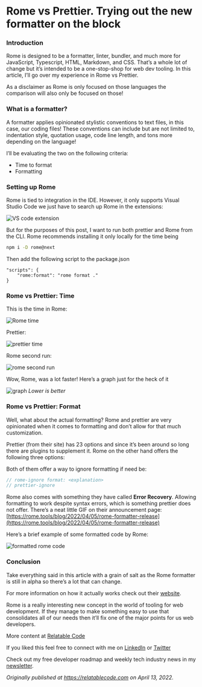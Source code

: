 # Rome vs Prettier. Trying out the new formatter on the block

### Introduction

Rome is designed to be a formatter, linter, bundler, and much more for JavaScript, Typescript, HTML, Markdown, and CSS. That’s a whole lot of change but it’s intended to be a one-stop-shop for web dev tooling. In this article, I’ll go over my experience in Rome vs Prettier.

As a disclaimer as Rome is only focused on those languages the comparison will also only be focused on those!

### What is a formatter?

A formatter applies opinionated stylistic conventions to text files, in this case, our coding files! These conventions can include but are not limited to, indentation style, quotation usage, code line length, and tons more depending on the language!

I’ll be evaluating the two on the following criteria:

- Time to format
- Formatting

### Setting up Rome

Rome is tied to integration in the IDE. However, it only supports Visual Studio Code we just have to search up Rome in the extensions:

![VS code extension](https://cdn.hashnode.com/res/hashnode/image/upload/v1649947077522/OpdgmrkcI.png)

But for the purposes of this post, I want to run both prettier and Rome from the CLI. Rome recommends installing it only locally for the time being

```bash
npm i -D rome@next
```

Then add the following script to the package.json

```
"scripts": { 
    "rome:format": "rome format ." 
}
```

### Rome vs Prettier: Time

This is the time in Rome:

![Rome time](https://cdn.hashnode.com/res/hashnode/image/upload/v1649947078599/3DwtP25gO.png)

Prettier:

![prettier time](https://cdn.hashnode.com/res/hashnode/image/upload/v1649947079710/C9KnZxYpt.png)

Rome second run:

![rome second run](https://cdn.hashnode.com/res/hashnode/image/upload/v1649947081342/LRwmx1NEc.png)

Wow, Rome, was a lot faster! Here’s a graph just for the heck of it

![graph](https://cdn.hashnode.com/res/hashnode/image/upload/v1649947082612/JM5Dsljqi.png)
_Lower is better_

### Rome vs Prettier: Format

Well, what about the actual formatting? Rome and prettier are very opinionated when it comes to formatting and don’t allow for that much customization.

Prettier (from their site) has 23 options and since it’s been around so long there are plugins to supplement it. Rome on the other hand offers the following three options:

Both of them offer a way to ignore formatting if need be:

```js
// rome-ignore format: <explanation> 
// prettier-ignore
```

Rome also comes with something they have called **Error Recovery**. Allowing formatting to work despite syntax errors, which is something prettier does not offer. There’s a neat little GIF on their announcement page: [https://rome.tools/blog/2022/04/05/rome-formatter-release](https://rome.tools/blog/2022/04/05/rome-formatter-release)

Here’s a brief example of some formatted code by Rome:

![formatted rome code](https://cdn.hashnode.com/res/hashnode/image/upload/v1649947084038/I60Ox6nK3.png)

### Conclusion

Take everything said in this article with a grain of salt as the Rome formatter is still in alpha so there’s a lot that can change.

For more information on how it actually works check out their [website](https://rome.tools/#formatter).

Rome is a really interesting new concept in the world of tooling for web development. If they manage to make something easy to use that consolidates all of our needs then it’ll fix one of the major points for us web developers.

More content at [Relatable Code](https://relatablecode.com)

If you liked this feel free to connect with me on [LinkedIn](https://www.linkedin.com/in/relatablecode) or [Twitter](https://twitter.com/relatablecoder)

Check out my free developer roadmap and weekly tech industry news in my [newsletter](https://relatablecode.substack.com/).

_Originally published at_ [_https://relatablecode.com_](https://relatablecode.com/rome-vs-prettier-trying-out-the-new-formatter-on-the-block/) _on April 13, 2022._